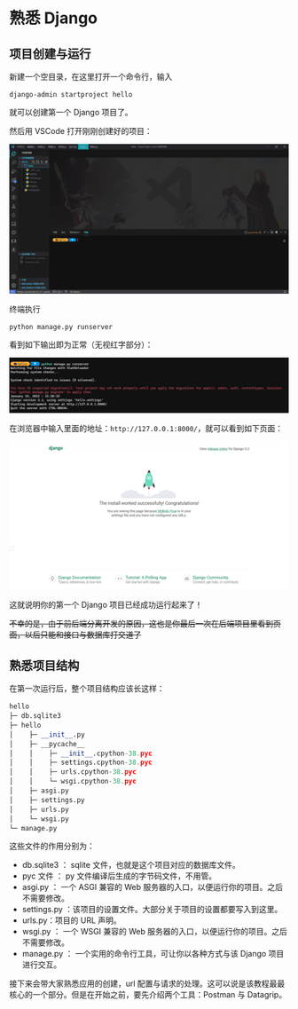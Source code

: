 # 熟悉 Django

## 项目创建与运行

新建一个空目录，在这里打开一个命令行，输入

```shell
django-admin startproject hello
```

就可以创建第一个 Django 项目了。

然后用 VSCode 打开刚刚创建好的项目：

![image-20220119215734230](https://raw.githubusercontent.com/zhtjtcz/MyImg/master/img/202201192157439.png)



终端执行

```shell
python manage.py runserver
```

看到如下输出即为正常（无视红字部分）：

![image-20220119215905433](https://raw.githubusercontent.com/zhtjtcz/MyImg/master/img/202201192159481.png)



在浏览器中输入里面的地址：`http://127.0.0.1:8000/`，就可以看到如下页面：

![image-20220119215948154](https://raw.githubusercontent.com/zhtjtcz/MyImg/master/img/202201192159240.png)



这就说明你的第一个 Django 项目已经成功运行起来了！

~~不幸的是，由于前后端分离开发的原因，这也是你最后一次在后端项目里看到页面，以后只能和接口与数据库打交道了~~

## 熟悉项目结构

在第一次运行后，整个项目结构应该长这样：

```Python
hello
├─ db.sqlite3
├─ hello
│    ├─ __init__.py
│    ├─ __pycache__
│    │    ├─ __init__.cpython-38.pyc
│    │    ├─ settings.cpython-38.pyc
│    │    ├─ urls.cpython-38.pyc
│    │    └─ wsgi.cpython-38.pyc
│    ├─ asgi.py
│    ├─ settings.py
│    ├─ urls.py
│    └─ wsgi.py
└─ manage.py
```

这些文件的作用分别为：

- db.sqlite3 ： sqlite 文件，也就是这个项目对应的数据库文件。
- pyc 文件 ： py 文件编译后生成的字节码文件，不用管。
- asgi.py ： 一个 ASGI 兼容的 Web 服务器的入口，以便运行你的项目。之后不需要修改。
- settings.py ：该项目的设置文件。大部分关于项目的设置都要写入到这里。
- urls.py：项目的 URL 声明。
- wsgi.py ： 一个 WSGI 兼容的 Web 服务器的入口，以便运行你的项目。之后不需要修改。
- manage.py ： 一个实用的命令行工具，可让你以各种方式与该 Django 项目进行交互。 

接下来会带大家熟悉应用的创建，url 配置与请求的处理。这可以说是该教程最最核心的一个部分。但是在开始之前，要先介绍两个工具：Postman 与 Datagrip。

<link rel="stylesheet" href="https://cdn.jsdelivr.net/npm/gitalk@1/dist/gitalk.css">
<script src="https://cdn.jsdelivr.net/npm/gitalk@1/dist/gitalk.min.js"></script>
<div id="gitalk-container"></div>
<script>
var gitalk = new Gitalk({
  "clientID": "0cfd2f1628066d69c6e3",
  "clientSecret": "303031b18a4deabc1164de81f2d78273c18f8415",
  "repo": "Djangobook",
  "owner": "Super-BUAA-2021",
  "admin": ["zhtjtcz"],
  "id": location.pathname,
  "distractionFreeMode": false  
});
gitalk.render("gitalk-container");
</script>

